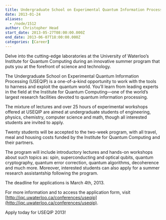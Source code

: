 ```yaml
---
title: Undergraduate School on Experimental Quantum Information Processing
date: 2013-01-24
aliases:
  - /node/1512
author: Christopher Head
start_date: 2013-05-27T08:00:00.000Z
end_date: 2013-06-07T18:00:00.000Z
categories: [Career]
---
```


Delve into the cutting-edge laboratories at the University of Waterloo’s Institute for Quantum Computing during an innovative summer program that puts you at the forefront of science and technology.

The Undergraduate School on Experimental Quantum Information Processing (USEQIP) is a one-of-a-kind opportunity to work with the tools to harness and exploit the quantum world. You’ll learn from leading experts in the field at the Institute for Quantum Computing—one of the world’s largest research facilities devoted to quantum information processing.

The mixture of lectures and over 25 hours of experimental workshops offered at USEQIP are aimed at undergraduate students of engineering, physics, chemistry, computer science and math, though all interested students are invited to apply.

Twenty students will be accepted to the two-week program, with all travel, meal and housing costs funded by the Institute for Quantum Computing and their partners.

The program will include introductory lectures and hands-on workshops about such topics as: spin, superconducting and optical qubits, quantum cryptography, quantum error correction, quantum algorithms, decoherence and much more. Moreover, interested students can also apply for a summer research assistantship following the program.

The deadline for applications is March 4th, 2013.

For more information and to access the application form, visit [http://iqc.uwaterloo.ca/conferences/useqip](http://iqc.uwaterloo.ca/conferences/useqip).

Apply today for USEQIP 2013!
